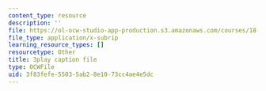 ```yaml
---
content_type: resource
description: ''
file: https://ol-ocw-studio-app-production.s3.amazonaws.com/courses/18-06sc-linear-algebra-fall-2011/3f83fefe55035ab28e1073cc4ae4e5dc_osh80YCg_GM.vtt
file_type: application/x-subrip
learning_resource_types: []
resourcetype: Other
title: 3play caption file
type: OCWFile
uid: 3f83fefe-5503-5ab2-8e10-73cc4ae4e5dc
---
```


